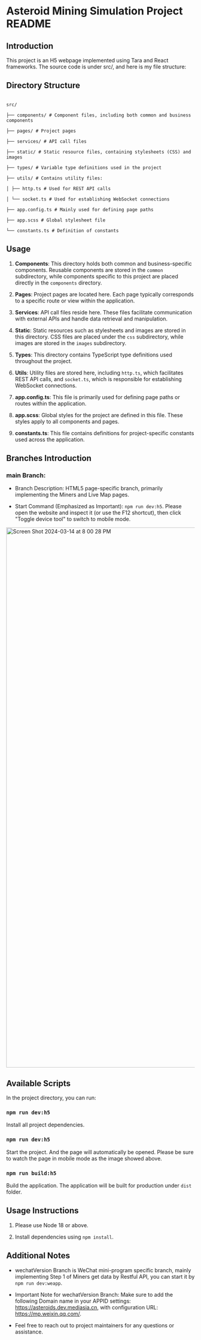 
# Asteroid Mining Simulation Project README

  

## Introduction

This project is an H5 webpage implemented using Tara and React frameworks. The source code is under src/, and here is my file structure:

  

## Directory Structure

```

src/

├── components/ # Component files, including both common and business components

├── pages/ # Project pages

├── services/ # API call files

├── static/ # Static resource files, containing stylesheets (CSS) and images

├── types/ # Variable type definitions used in the project

├── utils/ # Contains utility files:

│ ├── http.ts # Used for REST API calls

│ └── socket.ts # Used for establishing WebSocket connections

├── app.config.ts # Mainly used for defining page paths

├── app.scss # Global stylesheet file

└── constants.ts # Definition of constants

```

  

## Usage

1.  **Components**: This directory holds both common and business-specific components. Reusable components are stored in the `common` subdirectory, while components specific to this project are placed directly in the `components` directory.

  

2.  **Pages**: Project pages are located here. Each page typically corresponds to a specific route or view within the application.

  

3.  **Services**: API call files reside here. These files facilitate communication with external APIs and handle data retrieval and manipulation.

  

4.  **Static**: Static resources such as stylesheets and images are stored in this directory. CSS files are placed under the `css` subdirectory, while images are stored in the `images` subdirectory.

  

5.  **Types**: This directory contains TypeScript type definitions used throughout the project.

  

6.  **Utils**: Utility files are stored here, including `http.ts`, which facilitates REST API calls, and `socket.ts`, which is responsible for establishing WebSocket connections.

  

7.  **app.config.ts**: This file is primarily used for defining page paths or routes within the application.

  

8.  **app.scss**: Global styles for the project are defined in this file. These styles apply to all components and pages.

  

9.  **constants.ts**: This file contains definitions for project-specific constants used across the application.

  

## Branches Introduction

  

### main Branch:

- Branch Description: HTML5 page-specific branch, primarily implementing the Miners and Live Map pages.

- Start Command (Emphasized as Important): `npm run dev:h5`. Please open the website and inspect it (or use the F12 shortcut), then click "Toggle device tool" to switch to mobile mode.

<img  width="1440"  alt="Screen Shot 2024-03-14 at 8 00 28 PM"  src="https://github.com/christine0000/asteroid-mining-simulation/assets/56946626/06d2afe3-6873-422b-98d9-4939d624e9a6">

  ## Available Scripts

  

In the project directory, you can run:

### `npm run dev:h5`

Install all project dependencies.

  

### `npm run dev:h5`

  
Start the project.
And the page will automatically be opened. Please be sure to watch the page in mobile mode as the image showed above.
  

### `npm run build:h5`

  
Build the application.
The application will be built for production under `dist` folder.
  

## Usage Instructions
1. Please use Node 18 or above.

2. Install dependencies using `npm install`.

  

## Additional Notes

- wechatVersion Branch is WeChat mini-program specific branch, mainly implementing Step 1 of Miners get data by Restful API, you can start it by `npm run dev:weapp`.

-  Important Note for wechatVersion Branch: Make sure to add the following Domain name in your APPID settings: https://asteroids.dev.mediasia.cn, with configuration URL: https://mp.weixin.qq.com/.

- Feel free to reach out to project maintainers for any questions or assistance.